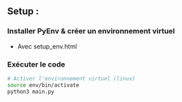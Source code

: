 

## Setup : 


### Installer PyEnv  & créer un environnement virtuel
- Avec setup_env.html 




### Exécuter le code 
```bash
# Activer l'environnement virtuel (linux)
source env/bin/activate 
python3 main.py
```